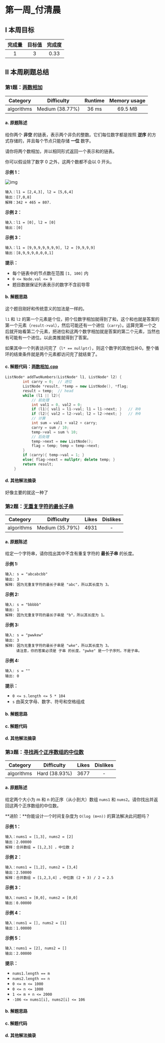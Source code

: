 # 第一周_付清晨

## I 本周目标

| 完成量 | 目标值 | 完成度 |
| :----: | :----: | :----: |
|   1    |   3    |  0.33  |

## II 本周刷题总结

### 第1题：[两数相加](https://leetcode-cn.com/problems/add-two-numbers/description/)

|  Category  |   Difficulty    | Runtime | Memory usage |
| :--------: | :-------------: | :-----: | :----------: |
| algorithms | Medium (38.77%) |  36 ms  |   69.5 MB    |

#### a. 原题陈述

给你两个 **非空** 的链表，表示两个非负的整数。它们每位数字都是按照 **逆序** 的方式存储的，并且每个节点只能存储 **一位** 数字。

请你将两个数相加，并以相同形式返回一个表示和的链表。

你可以假设除了数字 0 之外，这两个数都不会以 0 开头。



**示例 1：**

![img](https://assets.leetcode-cn.com/aliyun-lc-upload/uploads/2021/01/02/addtwonumber1.jpg)

```
输入：l1 = [2,4,3], l2 = [5,6,4]
输出：[7,0,8]
解释：342 + 465 = 807.
```

**示例 2：**

```
输入：l1 = [0], l2 = [0]
输出：[0]
```

**示例 3：**

```
输入：l1 = [9,9,9,9,9,9,9], l2 = [9,9,9,9]
输出：[8,9,9,9,0,0,0,1]
```

 

**提示：**

- 每个链表中的节点数在范围 `[1, 100]` 内
- `0 <= Node.val <= 9`
- 题目数据保证列表表示的数字不含前导零

#### b. 解题思路

这个题目刚好和传统意义的加法是一样的。

`l1` 和 `l2` 的第一个元素是个位，把个位数字相加就得到了和，这个和也就是答案的第一个元素（`result->val`），然后可能还有一个进位（`carry`）。运算完第一个之后就开始看第二个元素，把进位和这两个数字相加就是答案的第二个元素，当然也有可能有一个进位。以此类推就得到了答案。

如果其中一个列表访问完了（`l* == nullptr`），则这个数字的其他位补0。整个循环的结束条件就是两个元素都访问完了就结束了。

#### c. 解题代码：[两数相加.cpp](Source\2.两数相加.cpp) 

```cpp
ListNode* addTwoNumbers(ListNode* l1, ListNode* l2) {
        int carry = 0;	// 进位
        ListNode *result, *temp = new ListNode(), *flag;
        result = temp;	// head
        while (l1 || l2){
            // 前处理
            int val1 = 0, val2 = 0;
            if (l1){ val1 = l1->val; l1 = l1->next; }	// 补0
            if (l2){ val2 = l2->val; l2 = l2->next; }	// 补0
            // 计算
            int sum = val1 + val2 + carry; 
            carry = sum / 10;
            temp->val = sum % 10;
            // 后处理
            temp->next = new ListNode();
            flag = temp; temp = temp->next;
        }
        if (carry){ temp->val = 1; }
        else{ flag->next = nullptr; delete temp; }
        return result;
    }
```

#### d. 其他解法摘录

好像主要的就这一种了

### 第2题：[无重复字符的最长子串](https://leetcode-cn.com/problems/longest-substring-without-repeating-characters/description/)

|  Category  |   Difficulty    | Likes | Dislikes |
| :--------: | :-------------: | :---: | :------: |
| algorithms | Medium (35.79%) | 4931  |    -     |

#### a. 原题陈述

给定一个字符串，请你找出其中不含有重复字符的 **最长子串** 的长度。


**示例 1:**

```
输入: s = "abcabcbb"
输出: 3 
解释: 因为无重复字符的最长子串是 "abc"，所以其长度为 3。
```

**示例 2:**

```
输入: s = "bbbbb"
输出: 1
解释: 因为无重复字符的最长子串是 "b"，所以其长度为 1。
```

**示例 3:**

```
输入: s = "pwwkew"
输出: 3
解释: 因为无重复字符的最长子串是 "wke"，所以其长度为 3。
     请注意，你的答案必须是 子串 的长度，"pwke" 是一个子序列，不是子串。
```

**示例 4:**

```
输入: s = ""
输出: 0
```

 

**提示：**

- `0 <= s.length <= 5 * 104`
- `s` 由英文字母、数字、符号和空格组成

#### b. 解题思路



#### c. 解题代码



#### d. 其他解法摘录



### 第3题：[寻找两个正序数组的中位数](https://leetcode-cn.com/problems/median-of-two-sorted-arrays/description/)

|  Category  |  Difficulty   | Likes | Dislikes |
| :--------: | :-----------: | :---: | :------: |
| algorithms | Hard (38.93%) | 3677  |    -     |

#### a. 原题陈述

给定两个大小为 m 和 n 的正序（从小到大）数组 `nums1` 和 `nums2`。请你找出并返回这两个正序数组的中位数。

**进阶：**你能设计一个时间复杂度为 `O(log (m+n))` 的算法解决此问题吗？

 

**示例 1：**

```
输入：nums1 = [1,3], nums2 = [2]
输出：2.00000
解释：合并数组 = [1,2,3] ，中位数 2
```

**示例 2：**

```
输入：nums1 = [1,2], nums2 = [3,4]
输出：2.50000
解释：合并数组 = [1,2,3,4] ，中位数 (2 + 3) / 2 = 2.5
```

**示例 3：**

```
输入：nums1 = [0,0], nums2 = [0,0]
输出：0.00000
```

**示例 4：**

```
输入：nums1 = [], nums2 = [1]
输出：1.00000
```

**示例 5：**

```
输入：nums1 = [2], nums2 = []
输出：2.00000
```

 

**提示：**

- `nums1.length == m`
- `nums2.length == n`
- `0 <= m <= 1000`
- `0 <= n <= 1000`
- `1 <= m + n <= 2000`
- `-106 <= nums1[i], nums2[i] <= 106`

#### b. 解题思路



#### c. 解题代码



#### d. 其他解法摘录

